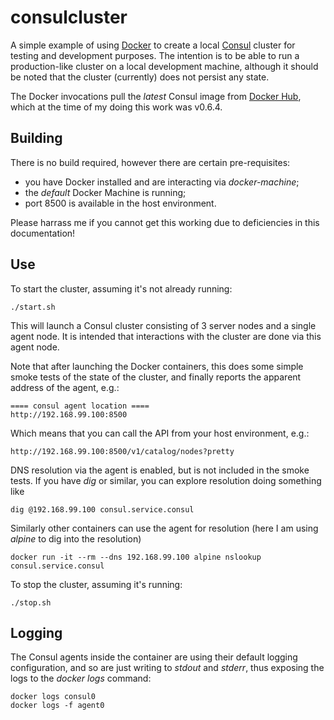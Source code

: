 # consulcluster
A simple example of using [Docker](https://www.docker.com) to create a local [Consul](https://www.consul.io) cluster for testing and development purposes. The intention is to be able to run a production-like cluster on a local development machine, although it should be noted that the cluster (currently) does not persist any state.

The Docker invocations pull the *latest* Consul image from [Docker Hub](https://hub.docker.com/_/consul/), which at the time of my doing this work was v0.6.4.

## Building

There is no build required, however there are certain pre-requisites:

* you have Docker installed and are interacting via *docker-machine*;
* the *default* Docker Machine is running;
* port 8500 is available in the host environment.

Please harrass me if you cannot get this working due to deficiencies in this documentation!

## Use

To start the cluster, assuming it's not already running:

    ./start.sh

This will launch a Consul cluster consisting of 3 server nodes and a single agent node. It is intended that interactions with the cluster are done via this agent node.

Note that after launching the Docker containers, this does some simple smoke tests of the state of the cluster, and finally reports the apparent address of the agent, e.g.:

    ==== consul agent location ====
    http://192.168.99.100:8500

Which means that you can call the API from your host environment, e.g.:

    http://192.168.99.100:8500/v1/catalog/nodes?pretty
    
DNS resolution via the agent is enabled, but is not included in the smoke tests. If you have *dig* or similar, you can explore resolution doing something like

    dig @192.168.99.100 consul.service.consul
    
Similarly other containers can use the agent for resolution (here I am using *alpine* to dig into the resolution)

    docker run -it --rm --dns 192.168.99.100 alpine nslookup consul.service.consul

To stop the cluster, assuming it's running:

    ./stop.sh

## Logging
The Consul agents inside the container are using their default logging configuration, and so are just writing to *stdout* and *stderr*, thus exposing the logs to the *docker logs* command:

    docker logs consul0
    docker logs -f agent0